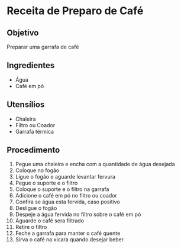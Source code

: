 # Receita de Preparo de Café

## Objetivo 
Preparar uma garrafa de café

## Ingredientes 
- Água
- Café em pó

## Utensílios
- Chaleira
- Filtro ou Coador 
- Garrafa térmica

## Procedimento
1. Pegue uma chaleira e encha com a quantidade de água desejada
2. Coloque no fogão
3. Ligue o fogão e aguarde levantar fervura
4. Pegue o suporte e o filtro
5. Coloque o suporte e o filtro na garrafa
6. Adicione o café em pó no filtro ou coador
7. Confira se água esta fervida, caso positivo
8. Desligue o fogão 
9. Despeje a água fervida no filtro sobre o café em pó
10. Aguarde o café sera filtrado
11. Retire o filtro 
12. Feche a garrafa para manter o café quente
13. Sirva o café na xicara quando desejar beber